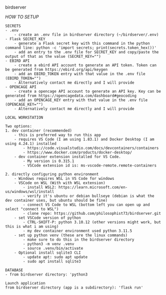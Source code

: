 birdserver

*HOW TO SETUP*

    SECRETS
    - .env
        - create an .env file in birdserver directory (~/birdserver/.env)
    - Flask SECRET_KEY
        - generate a Flask secret key with this command in the python command line: python -c 'import secrets; print(secrets.token_hex())'
        - add an entry to the .env file for SECRET_KEY and copy/paste the output of that as the value (SECRET_KEY="")
    - EBIRD API 
        - create a ebird API account to generate an API token. Token can be generated from https://ebird.org/api/keygen
        - add an EBIRD_TOKEN entry with that value in the .env file (EBIRD_TOKEN="")
        - Alternatively contact me directly and I will provide
    - OPENCAGE API 
        - create a opencage API account to generate an API key. Key can be generated from https://opencagedata.com/dashboard#geocoding
        - add an OPENCAGE_KEY entry with that value in the .env file (OPENCAGE_KEY="")
        - Alternatively contact me directly and I will provide

    LOCAL WORKSTATION

    Two options:   
    1. dev container (recommended)
        - this is preferred way to run this app
        - requires VS Code (I am using 1.83.1) and Docker Desktop (I am using 4.24.1) installed
            - https://code.visualstudio.com/docs/devcontainers/containers
            - https://www.docker.com/products/docker-desktop/
        - dev container extension installed for VS Code. 
            - My version is 0.315.1
            - VSCode extension id is: ms-vscode-remote.remote-containers

    2. directly configuring python environment
        - Windows requires WSL in VS Code for windows
        - VSCode on WSL (With with WSL extension)
            - install WSL2: https://learn.microsoft.com/en-us/windows/wsl/install
            - verify it's ubuntu or debian bullseye (debian is what the dev container uses, but ubuntu should be fine)
            - connect VS Code to WSL (bottom left you can open up and select "connect to WSL")
            - clone repo: https://github.com/philosophist73/birdserver.git
        - set VSCode version of python
            - CTRL-SHIFT-P: python 3.10.12 (other versions might work, but this is what i am using)
            - my dev container environment used python 3.11.5
        - set up python venv (these are the linux commands)
            - make sure to do this in the birdserver directory
            - python3 -m venv .venv
            - source .venv/bin/activate
        - Optional install sqlite3 CLI
            - update apt: sudo apt update
            - sudo apt install sqlite3

    DATABASE
    - from birdserver directory: 'python3
    
    Launch application
    from birdserver directory (app is a subdirectory): 'flask run'


